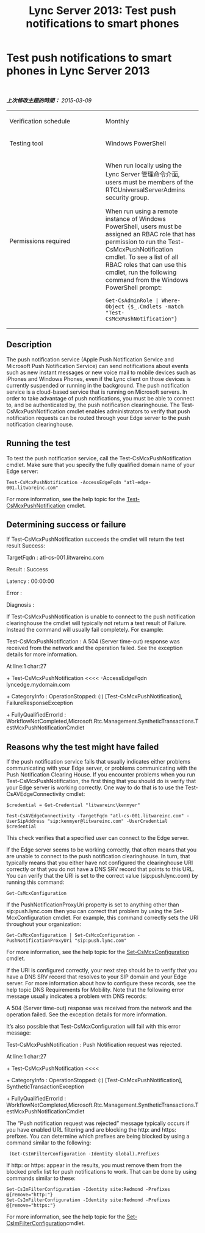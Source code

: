 ﻿---
title: 'Lync Server 2013: Test push notifications to smart phones'
TOCTitle: Test push notifications to smart phones
ms:assetid: 8f5ca7d1-1ccb-4cb0-b417-730559e79b6e
ms:mtpsurl: https://technet.microsoft.com/zh-tw/library/Dn767948(v=OCS.15)
ms:contentKeyID: 62486252
ms.date: 08/10/2015
mtps_version: v=OCS.15
ms.translationtype: HT
---

# Test push notifications to smart phones in Lync Server 2013

 

_**上次修改主題的時間：** 2015-03-09_


<table>
<colgroup>
<col style="width: 50%" />
<col style="width: 50%" />
</colgroup>
<tbody>
<tr class="odd">
<td><p>Verification schedule</p></td>
<td><p>Monthly</p></td>
</tr>
<tr class="even">
<td><p>Testing tool</p></td>
<td><p>Windows PowerShell</p></td>
</tr>
<tr class="odd">
<td><p>Permissions required</p></td>
<td><p>When run locally using the Lync Server 管理命令介面, users must be members of the RTCUniversalServerAdmins security group.</p>
<p>When run using a remote instance of Windows PowerShell, users must be assigned an RBAC role that has permission to run the Test-CsMcxPushNotification cmdlet. To see a list of all RBAC roles that can use this cmdlet, run the following command from the Windows PowerShell prompt:</p>
<pre><code>Get-CsAdminRole | Where-Object {$_.Cmdlets -match &quot;Test-CsMcxPushNotification&quot;}</code></pre></td>
</tr>
</tbody>
</table>


## Description

The push notification service (Apple Push Notification Service and Microsoft Push Notification Service) can send notifications about events such as new instant messages or new voice mail to mobile devices such as iPhones and Windows Phones, even if the Lync client on those devices is currently suspended or running in the background. The push notification service is a cloud-based service that is running on Microsoft servers. In order to take advantage of push notifications, you must be able to connect to, and be authenticated by, the push notification clearinghouse. The Test-CsMcxPushNotification cmdlet enables administrators to verify that push notification requests can be routed through your Edge server to the push notification clearinghouse.

## Running the test

To test the push notification service, call the Test-CsMcxPushNotification cmdlet. Make sure that you specify the fully qualified domain name of your Edge server:

    Test-CsMcxPushNotification -AccessEdgeFqdn "atl-edge-001.litwareinc.com"

For more information, see the help topic for the [Test-CsMcxPushNotification](test-csmcxpushnotification.md) cmdlet.

## Determining success or failure

If Test-CsMcxPushNotification succeeds the cmdlet will return the test result Success:

TargetFqdn : atl-cs-001.litwareinc.com

Result : Success

Latency : 00:00:00

Error :

Diagnosis :

If Test-CsMcxPushNotification is unable to connect to the push notification clearinghouse the cmdlet will typically not return a test result of Failure. Instead the command will usually fail completely. For example:

Test-CsMcxPushNotification : A 504 (Server time-out) response was received from the network and the operation failed. See the exception details for more information.

At line:1 char:27

\+ Test-CsMcxPushNotification \<\<\<\< -AccessEdgeFqdn lyncedge.mydomain.com

\+ CategoryInfo : OperationStopped: (:) \[Test-CsMcxPushNotification\], FailureResponseException

\+ FullyQualifiedErrorId : WorkflowNotCompleted,Microsoft.Rtc.Management.SyntheticTransactions.TestMcxPushNotificationCmdlet

## Reasons why the test might have failed

If the push notification service fails that usually indicates either problems communicating with your Edge server, or problems communicating with the Push Notification Clearing House. If you encounter problems when you run Test-CsMcxPushNotification, the first thing that you should do is verify that your Edge server is working correctly. One way to do that is to use the Test-CsAVEdgeConnectivity cmdlet:

    $credential = Get-Credential "litwareinc\kenmyer"
    
    Test-CsAVEdgeConnectivity -TargetFqdn "atl-cs-001.litwareinc.com" -UserSipAddress "sip:kenmyer@litwareinc.com" -UserCredential $credential

This check verifies that a specified user can connect to the Edge server.

If the Edge server seems to be working correctly, that often means that you are unable to connect to the push notification clearinghouse. In turn, that typically means that you either have not configured the clearinghouse URI correctly or that you do not have a DNS SRV record that points to this URL. You can verify that the URI is set to the correct value (sip:push.lync.com) by running this command:

    Get-CsMcxConfiguration

If the PushNotificationProxyUri property is set to anything other than sip:push.lync.com then you can correct that problem by using the Set-McxConfiguration cmdlet. For example, this command correctly sets the URI throughout your organization:

    Get-CsMcxConfiguration | Set-CsMcxConfiguration -PushNotificationProxyUri "sip:push.lync.com"

For more information, see the help topic for the [Set-CsMcxConfiguration](set-csmcxconfiguration.md) cmdlet.

If the URI is configured correctly, your next step should be to verify that you have a DNS SRV record that resolves to your SIP domain and your Edge server. For more information about how to configure these records, see the help topic DNS Requirements for Mobility. Note that the following error message usually indicates a problem with DNS records:

A 504 (Server time-out) response was received from the network and the operation failed. See the exception details for more information.

It’s also possible that Test-CsMcxConfiguration will fail with this error message:

Test-CsMcxPushNotification : Push Notification request was rejected.

At line:1 char:27

\+ Test-CsMcxPushNotification \<\<\<\<

\+ CategoryInfo : OperationStopped: (:) \[Test-CsMcxPushNotification\], SyntheticTransactionException

\+ FullyQualifiedErrorId : WorkflowNotCompleted,Microsoft.Rtc.Management.SyntheticTransactions.TestMcxPushNotificationCmdlet

The “Push notification request was rejected” message typically occurs if you have enabled URL filtering and are blocking the http: and https: prefixes. You can determine which prefixes are being blocked by using a command similar to the following:

``` 
 (Get-CsImFilterConfiguration -Identity Global).Prefixes
```

If http: or https: appear in the results, you must remove them from the blocked prefix list for push notifications to work. That can be done by using commands similar to these:

    Set-CsImFilterConfiguration -Identity site:Redmond -Prefixes @{remove="http:"}
    Set-CsImFilterConfiguration -Identity site:Redmond -Prefixes @{remove="https:"}

For more information, see the help topic for the [Set-CsImFilterConfiguration](set-csimfilterconfiguration.md)cmdlet.

